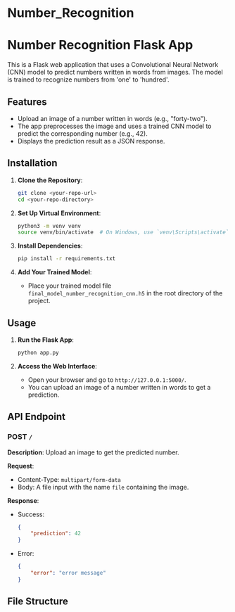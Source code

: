 # Number_Recognition
# Number Recognition Flask App

This is a Flask web application that uses a Convolutional Neural Network (CNN) model to predict numbers written in words from images. The model is trained to recognize numbers from 'one' to 'hundred'.

## Features

- Upload an image of a number written in words (e.g., "forty-two").
- The app preprocesses the image and uses a trained CNN model to predict the corresponding number (e.g., 42).
- Displays the prediction result as a JSON response.

## Installation

1. **Clone the Repository**:
    ```bash
    git clone <your-repo-url>
    cd <your-repo-directory>
    ```

2. **Set Up Virtual Environment**:
    ```bash
    python3 -m venv venv
    source venv/bin/activate  # On Windows, use `venv\Scripts\activate`
    ```

3. **Install Dependencies**:
    ```bash
    pip install -r requirements.txt
    ```

4. **Add Your Trained Model**:
    - Place your trained model file `final_model_number_recognition_cnn.h5` in the root directory of the project.

## Usage

1. **Run the Flask App**:
    ```bash
    python app.py
    ```

2. **Access the Web Interface**:
    - Open your browser and go to `http://127.0.0.1:5000/`.
    - You can upload an image of a number written in words to get a prediction.

## API Endpoint

### POST `/`

**Description**: Upload an image to get the predicted number.

**Request**:
- Content-Type: `multipart/form-data`
- Body: A file input with the name `file` containing the image.

**Response**:
- Success: 
    ```json
    {
        "prediction": 42
    }
    ```
- Error:
    ```json
    {
        "error": "error message"
    }
    ```

## File Structure

